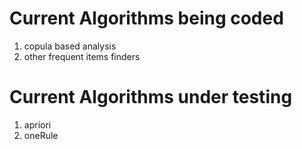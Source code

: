# Current Algorithms being coded #

1. copula based analysis
2. other frequent items finders


# Current Algorithms under testing #

1. apriori
2. oneRule